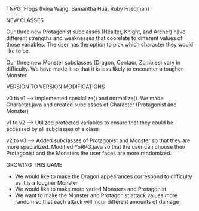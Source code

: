 TNPG: Frogs (Ivina Wang, Samantha Hua, Ruby Friedman)

NEW CLASSES

Our three new Protagonist subclasses (Healter, Knight, and Archer) have different strengths and weaknesses that
coorelate to different values of those variables. The user has the option to pick which character they would like
to be. 

Our three new Monster subclasses (Dragon, Centaur, Zombies) vary in difficulty. We have made it so that it is less
likely to encounter a tougher Monster. 


VERSION TO VERSION MODIFICATIONS

v0 to v1 --> implemented specialize() and normalize(). We made Character.java and created subclasses of
Character (Protagonist and Monster)

v1 to v2 --> Utilized protected variables to ensure that they could be accessed by all subclasses of a class

v2 to v3 --> Added subclasses of Protagonist and Monster so that they are more specialized. Modified YoRPG.java
so that the user can choose their Protagonist and the Monsters the user faces are more randomized.


GROWING THIS GAME

- We would like to make the Dragon appearances correspond to difficulty as it is a tougher Monster
- We would like to make more varied Monsters and Protagonist
- We want to make the Monster and Protagonist attack values more random so that each attack will incur different amounts
of damage
